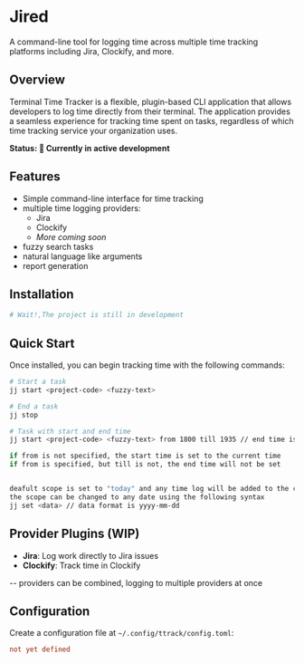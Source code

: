 # Jired

A command-line tool for logging time across multiple time tracking platforms including Jira, Clockify, and more.


## Overview

Terminal Time Tracker is a flexible, plugin-based CLI application that allows developers to log time directly from their terminal. The application provides a seamless experience for tracking time spent on tasks, regardless of which time tracking service your organization uses.

**Status: 🚧 Currently in active development**

## Features

- Simple command-line interface for time tracking
- multiple time logging providers:
  - Jira
  - Clockify
  - _More coming soon_
- fuzzy search tasks
- natural language like arguments
- report generation

## Installation

```bash
# Wait!,The project is still in development
```

## Quick Start

Once installed, you can begin tracking time with the following commands:

```bash
# Start a task
jj start <project-code> <fuzzy-text>

# End a task
jj stop

# Task with start and end time
jj start <project-code> <fuzzy-text> from 1800 till 1935 // end time is 07:35 PM

if from is not specified, the start time is set to the current time
if from is specified, but till is not, the end time will not be set


deafult scope is set to "today" and any time log will be added to the current day
the scope can be changed to any date using the following syntax
jj set <data> // data format is yyyy-mm-dd
```

## Provider Plugins (WIP)

- **Jira**: Log work directly to Jira issues
- **Clockify**: Track time in Clockify

-- providers can be combined, logging to multiple providers at once

## Configuration

Create a configuration file at `~/.config/ttrack/config.toml`:

```toml
not yet defined
```
